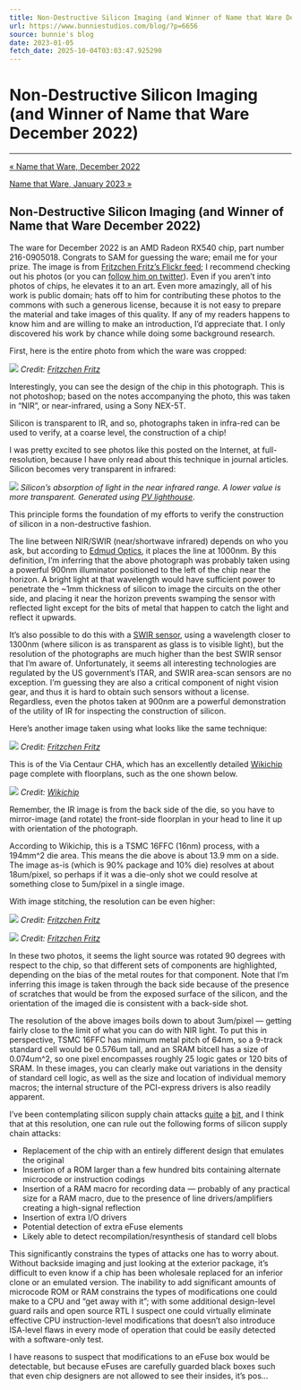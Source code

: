 ```yaml
---
title: Non-Destructive Silicon Imaging (and Winner of Name that Ware December 2022)
url: https://www.bunniestudios.com/blog/?p=6656
source: bunnie's blog
date: 2023-01-05
fetch_date: 2025-10-04T03:03:47.925290
---
```


# Non-Destructive Silicon Imaging (and Winner of Name that Ware December 2022)

---

[« Name that Ware, December 2022](https://www.bunniestudios.com/blog/2022/name-that-ware-december-2022/)

[Name that Ware, January 2023 »](https://www.bunniestudios.com/blog/2023/name-that-ware-january-2023/)

## Non-Destructive Silicon Imaging (and Winner of Name that Ware December 2022)

The ware for December 2022 is an AMD Radeon RX540 chip, part number 216-0905018. Congrats to SAM for guessing the ware; email me for your prize. The image is from [Fritzchen Fritz’s Flickr feed](https://www.flickr.com/photos/130561288%40N04/); I recommend checking out his photos (or you can [follow him on twitter](https://twitter.com/FritzchensFritz)). Even if you aren’t into photos of chips, he elevates it to an art. Even more amazingly, all of his work is public domain; hats off to him for contributing these photos to the commons with such a generous license, because it is not easy to prepare the material and take images of this quality. If any of my readers happens to know him and are willing to make an introduction, I’d appreciate that. I only discovered his work by chance while doing some background research.

First, here is the entire photo from which the ware was cropped:

[![](https://bunniefoo.com/bunnie/rx540_nir_sm.jpg)](https://bunniefoo.com/bunnie/rx540_nir.jpg)
*Credit: [Fritzchen Fritz](https://www.flickr.com/photos/130561288%40N04/)*

Interestingly, you can see the design of the chip in this photograph. This is not photoshop; based on the notes accompanying the photo, this was taken in “NIR”, or near-infrared, using a Sony NEX-5T.

Silicon is transparent to IR, and so, photographs taken in infra-red can be used to verify, at a coarse level, the construction of a chip!

I was pretty excited to see photos like this posted on the Internet, at full-resolution, because I have only read about this technique in journal articles. Silicon becomes very transparent in infrared:

![](https://bunniefoo.com/bunnie/absorption_si.jpg)
*Silicon’s absorption of light in the near infrared range. A lower value is more transparent. Generated using [PV lighthouse](https://www.pvlighthouse.com.au/refractive-index-library)*.

This principle forms the foundation of my efforts to verify the construction of silicon in a non-destructive fashion.

The line between NIR/SWIR (near/shortwave infrared) depends on who you ask, but according to [Edmud Optics](https://www.edmundoptics.com/knowledge-center/application-notes/imaging/what-is-swir/), it places the line at 1000nm. By this definition, I’m inferring that the above photograph was probably taken using a powerful 900nm illuminator positioned to the left of the chip near the horizon. A bright light at that wavelength would have sufficient power to penetrate the ~1mm thickness of silicon to image the circuits on the other side, and placing it near the horizon prevents swamping the sensor with reflected light except for the bits of metal that happen to catch the light and reflect it upwards.

It’s also possible to do this with a [SWIR sensor](https://www.sony-semicon.com/en/products/is/industry/swir.html), using a wavelength closer to 1300nm (where silicon is as transparent as glass is to visible light), but the resolution of the photographs are much higher than the best SWIR sensor that I’m aware of. Unfortunately, it seems all interesting technologies are regulated by the US government’s ITAR, and SWIR area-scan sensors are no exception. I’m guessing they are also a critical component of night vision gear, and thus it is hard to obtain such sensors without a license. Regardless, even the photos taken at 900nm are a powerful demonstration of the utility of IR for inspecting the construction of silicon.

Here’s another image taken using what looks like the same technique:

[![](https://bunniefoo.com/bunnie/viacentaur_chasoc_sm.jpg)](https://bunniefoo.com/bunnie/viacentaur_chasoc.jpg)
*Credit: [Fritzchen Fritz](https://www.flickr.com/photos/130561288%40N04/)*

This is of the Via Centaur CHA, which has an excellently detailed [Wikichip](https://en.wikichip.org/wiki/centaur/microarchitectures/cha) page complete with floorplans, such as the one shown below.

![](https://bunniefoo.com/bunnie/centaur_cha_soc_die_(2)_annotated.png)
*Credit: [Wikichip](https://en.wikichip.org/wiki/centaur/microarchitectures/cha)*

Remember, the IR image is from the back side of the die, so you have to mirror-image (and rotate) the front-side floorplan in your head to line it up with orientation of the photograph.

According to Wikichip, this is a TSMC 16FFC (16nm) process, with a 194mm^2 die area. This means the die above is about 13.9 mm on a side. The image as-is (which is 90% package and 10% die) resolves at about 18um/pixel, so perhaps if it was a die-only shot we could resolve at something close to 5um/pixel in a single image.

With image stitching, the resolution can be even higher:

[![](https://bunniefoo.com/bunnie/viacentaur_chasoc1_sm.jpg)](https://bunniefoo.com/bunnie/viacentaur_chasoc1.jpg)
*Credit: [Fritzchen Fritz](https://www.flickr.com/photos/130561288%40N04/)*

[![](https://bunniefoo.com/bunnie/viacentaur_chasoc2_sm.jpg)](https://bunniefoo.com/bunnie/viacentaur_chasoc2.jpg)
*Credit: [Fritzchen Fritz](https://www.flickr.com/photos/130561288%40N04/)*

In these two photos, it seems the light source was rotated 90 degrees with respect to the chip, so that different sets of components are highlighted, depending on the bias of the metal routes for that component. Note that I’m inferring this image is taken through the back side because of the presence of scratches that would be from the exposed surface of the silicon, and the orientation of the imaged die is consistent with a back-side shot.

The resolution of the above images boils down to about 3um/pixel — getting fairly close to the limit of what you can do with NIR light. To put this in perspective, TSMC 16FFC has minimum metal pitch of 64nm, so a 9-track standard cell would be 0.576um tall, and an SRAM bitcell has a size of 0.074um^2, so one pixel encompasses roughly 25 logic gates or 120 bits of SRAM. In these images, you can clearly make out variations in the density of standard cell logic, as well as the size and location of individual memory macros; the internal structure of the PCI-express drivers is also readily apparent.

I’ve been contemplating silicon supply chain attacks [quite](https://www.bunniestudios.com/blog/?p=5706) a [bit](https://www.bunniestudios.com/blog/?p=5519), and I think that at this resolution, one can rule out the following forms of silicon supply chain attacks:

* Replacement of the chip with an entirely different design that emulates the original
* Insertion of a ROM larger than a few hundred bits containing alternate microcode or instruction codings
* Insertion of a RAM macro for recording data — probably of any practical size for a RAM macro, due to the presence of line drivers/amplifiers creating a high-signal reflection
* Insertion of extra I/O drivers
* Potential detection of extra eFuse elements
* Likely able to detect recompilation/resynthesis of standard cell blobs

This significantly constrains the types of attacks one has to worry about. Without backside imaging and just looking at the exterior package, it’s difficult to even know if a chip has been wholesale replaced for an inferior clone or an emulated version. The inability to add significant amounts of microcode ROM or RAM constrains the types of modifications one could make to a CPU and “get away with it”; with some additional design-level guard rails and open source RTL I suspect one could virtually eliminate effective CPU instruction-level modifications that doesn’t also introduce ISA-level flaws in every mode of operation that could be easily detected with a software-only test.

I have reasons to suspect that modifications to an eFuse box would be detectable, but because eFuses are carefully guarded black boxes such that even chip designers are not allowed to see their insides, it’s pos...